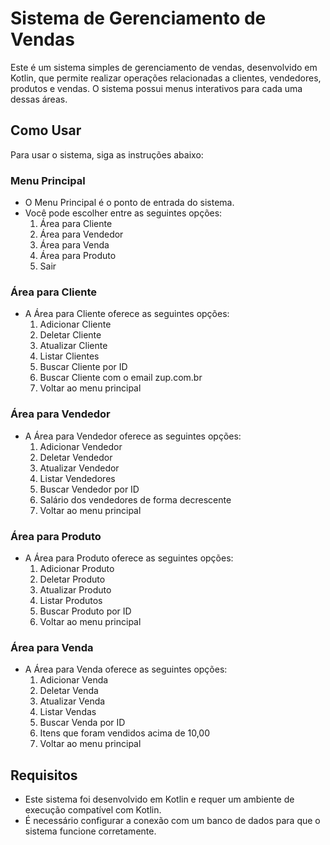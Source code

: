# Sistema de Gerenciamento de Vendas

Este é um sistema simples de gerenciamento de vendas, desenvolvido em Kotlin, que permite realizar operações relacionadas a clientes, vendedores, produtos e vendas. O sistema possui menus interativos para cada uma dessas áreas.

## Como Usar

Para usar o sistema, siga as instruções abaixo:

### Menu Principal

- O Menu Principal é o ponto de entrada do sistema.
- Você pode escolher entre as seguintes opções:
    1. Área para Cliente
    2. Área para Vendedor
    3. Área para Venda
    4. Área para Produto
    5. Sair

### Área para Cliente

- A Área para Cliente oferece as seguintes opções:
    1. Adicionar Cliente
    2. Deletar Cliente
    3. Atualizar Cliente
    4. Listar Clientes
    5. Buscar Cliente por ID
    6. Buscar Cliente com o email zup.com.br
    7. Voltar ao menu principal

### Área para Vendedor

- A Área para Vendedor oferece as seguintes opções:
    1. Adicionar Vendedor
    2. Deletar Vendedor
    3. Atualizar Vendedor
    4. Listar Vendedores
    5. Buscar Vendedor por ID
    6. Salário dos vendedores de forma decrescente
    7. Voltar ao menu principal

### Área para Produto

- A Área para Produto oferece as seguintes opções:
    1. Adicionar Produto
    2. Deletar Produto
    3. Atualizar Produto
    4. Listar Produtos
    5. Buscar Produto por ID
    6. Voltar ao menu principal

### Área para Venda

- A Área para Venda oferece as seguintes opções:
    1. Adicionar Venda
    2. Deletar Venda
    3. Atualizar Venda
    4. Listar Vendas
    5. Buscar Venda por ID
    6. Itens que foram vendidos acima de 10,00
    7. Voltar ao menu principal

## Requisitos

- Este sistema foi desenvolvido em Kotlin e requer um ambiente de execução compatível com Kotlin.
- É necessário configurar a conexão com um banco de dados para que o sistema funcione corretamente.
